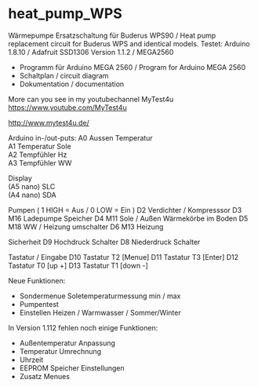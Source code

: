 # heat_pump_WPS
Wärmepumpe Ersatzschaltung für Buderus WPS90  / Heat pump replacement circuit for Buderus WPS and identical models. 
Testet: Arduino 1.8.10 / Adafruit SSD1306  Version 1.1.2 / MEGA2560

- Programm für Arduino MEGA 2560 / Program for Arduino MEGA 2560
- Schaltplan / circuit diagram
- Dokumentation / documentation

More can you see in my youtubechannel MyTest4u
https://www.youtube.com/MyTest4u

http://www.mytest4u.de/


Arduino in-/out-puts: 
     A0 Aussen Temperatur  
     A1 Temperatur Sole  
     A2 Tempfühler Hz  
     A3 Tempfühler WW
  
Display   
    (A5 nano) SLC  
    (A4 nano) SDA

Pumpen ( 1 HIGH  = Aus  / 0 LOW = Ein )
   D2 Verdichter / Kompresssor
   D3 M16 Ladepumpe Speicher
   D4 M11 Sole / Außen Wärmekörbe im Boden
   D5 M18 WW / Heizung umschalter
   D6 M13 Heizung
   
Sicherheit
   D9 Hochdruck Schalter
   D8 Niederdruck Schalter

Tastatur / Eingabe
  D10 Tastatur T2 [Menue]
  D11 Tastatur T3 [Enter]
  D12 Tastatur T0 [up +]
  D13 Tastatur T1 [down -]
   


 Neue Funktionen:
 - Sondermenue Soletemperaturmessung min / max
 - Pumpentest
 - Einstellen Heizen / Warmwasser / Sommer/Winter
 
 In Version 1.112 fehlen noch einige Funktionen:
 - Außentemperatur Anpassung
 - Temperatur Umrechnung
 - Uhrzeit
 - EEPROM Speicher Einstellungen
 - Zusatz Menues
